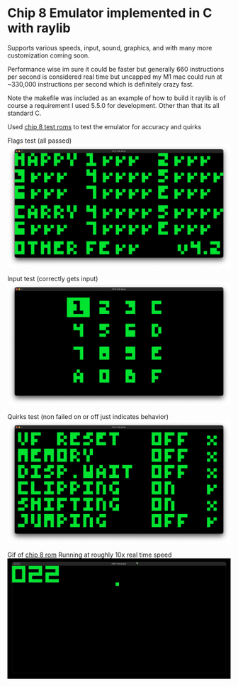 # Chip 8 Emulator implemented in C with raylib

Supports various speeds, input, sound, graphics, and with many more customization coming soon.

Performance wise im sure it could be faster but generally 660 instructions per second is considered real time but uncapped my M1 mac could
run at ~330,000 instructions per second which is definitely crazy fast.

Note the makefile was included as an example of how to build it raylib is of course a requirement I used 5.5.0 for development. Other than that its all 
standard C.

Used [chip 8 test roms](https://github.com/Timendus/chip8-test-suite?tab=readme-ov-file) 
to test the emulator for accuracy and quirks

Flags test (all passed)
![](https://github.com/Mockedarche/Chip-8-Emulator/blob/main/Media/flags_test.png?raw=true)

Input test (correctly gets input)
![](https://github.com/Mockedarche/Chip-8-Emulator/blob/main/Media/input_test.png)

Quirks test (non failed on or off just indicates behavior)
![](https://github.com/Mockedarche/Chip-8-Emulator/blob/main/Media/quirks_test.png?raw=true)

Gif of [chip 8 rom](https://johnearnest.github.io/chip8Archive/play.html?p=1dcell) Running at roughly 10x real time speed
![](https://github.com/Mockedarche/Chip-8-Emulator/blob/main/Media/10Xrealtime.gif?raw=true)

